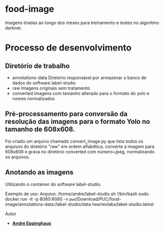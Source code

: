 food-image
==========

Imagens tiradas ao longo dos meses para treinamento e testes no algoritmo darknet.

# Processo de desenvolvimento #
## Diretório de trabalho ##
 - annotations-data 
    Diretório responsável por armazenar o banco de dados do software label-studio
 - raw
    Imagens originais sem tratamento
 - converted
    Imagens com tamanho alterado para o formato do yolo e nomes normalizados

## Pré-processamento para conversão da resolução das imagens para o formato Yolo no tamanho de 608x608. 
Foi criado um arquivo chamado convert_image.py que lista todos os arquivos do diretório "raw" em ordem alfabética, 
converte a imagem para 608x608 e grava no diretório converted com número+jpeg, normalizando os arquivos.

## Anotando as imagens
Utilizando o container do software label-studio.

Exemplo de uso:
Arquivo: /home/andre/label-studio.sh
!/bin/bash
sudo docker run -it -p 8080:8080 -v `pwd`/Download/PUC/food-image/annotations-data:/label-studio/data heartexlabs/label-studio:latest

Autor
- __[André Eppinghaus](https://github.com/andreeppinghaus)__ 
